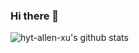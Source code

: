 ### Hi there 👋

![hyt-allen-xu's github stats](https://github-readme-stats.vercel.app/api?username=hyt-allen-xu&count_private=true&show_icons=true)

<!--
**hyt-allen-xu/hyt-allen-xu** is a ✨ _special_ ✨ repository because its `README.md` (this file) appears on your GitHub profile.

Here are some ideas to get you started:

- 🔭 I’m currently working on ...
- 🌱 I’m currently learning ...
- 👯 I’m looking to collaborate on ...
- 🤔 I’m looking for help with ...
- 💬 Ask me about ...
- 📫 How to reach me: ...
- 😄 Pronouns: ...
- ⚡ Fun fact: ...
-->
